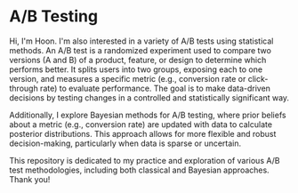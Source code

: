# A/B Testing
Hi, I'm Hoon. I'm also interested in a variety of A/B tests using statistical methods. An A/B test is a randomized experiment used to compare two versions (A and B) of a product, feature, or design to determine which performs better. It splits users into two groups, exposing each to one version, and measures a specific metric (e.g., conversion rate or click-through rate) to evaluate performance. The goal is to make data-driven decisions by testing changes in a controlled and statistically significant way.

Additionally, I explore Bayesian methods for A/B testing, where prior beliefs about a metric (e.g., conversion rate) are updated with data to calculate posterior distributions. This approach allows for more flexible and robust decision-making, particularly when data is sparse or uncertain.

This repository is dedicated to my practice and exploration of various A/B test methodologies, including both classical and Bayesian approaches. Thank you!
